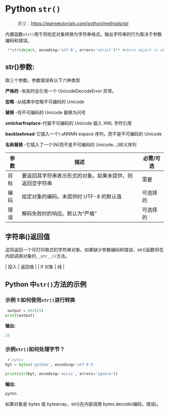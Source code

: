 # Python `str()`

> 原文：<https://learnetutorials.com/python/methods/str>

内置函数`str()`用于将给定对象转换为字符串格式。输出字符串的行为取决于参数编码和错误。

```py
 **str(object, encoding='utf-8', errors='strict')** #where object is whoes string representation needed 

```

## str()参数:

取三个参数。参数错误有以下六种类型

**严格的** -失败时会引发一个 UnicodeDecodeError 异常。

**忽略** -从结果中忽略不可编码的 Unicode

**替换** -将不可编码的 Unicode 替换为问号

**xmlcharfreplace**-代替不可编码的 Unicode 插入 XML 字符引用

**backlashread**-它插入一个\ uNNNN espace 序列，而不是不可编码的 Unicode

**名称替换** -它插入了一个\N{而不是不可编码的 Unicode...}转义序列

| 参数 | 描述 | 必需/可选 |
| --- | --- | --- |
| 目标 | 要返回其字符串表示形式的对象。如果未提供，则返回空字符串 | 需要 |
| 编码 | 给定对象的编码。未提供时 UTF-8 的默认值 | 可选择的 |
| 错误 | 解码失败时的响应。默认为“严格” | 可选择的 |

## 字符串()返回值

这将返回一个可打印格式的字符串对象。如果缺少参数编码和错误，str()函数将在内部调用对象的`__str__()`方法。

| 投入 | 返回值 |
| If 对象 | 线 |

## Python 中`str()`方法的示例

### 示例 1:如何使用`str()`进行转换

```py
 output = str(25)
print(output) 

```

**输出:**

```py
25
```

### 示例`str()`如何处理字节？

```py
 # bytes
byt = bytes('pythön', encoding='utf-8')

print(str(byt, encoding='ascii', errors='ignore')) 

```

**输出:**

```py
pythn 
```

如果对象是 bytes 或 bytearray，str()在内部调用 bytes.decode(编码，错误)。